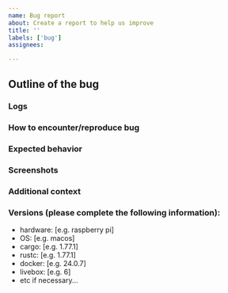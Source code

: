 ```yaml
---
name: Bug report
about: Create a report to help us improve
title: ''
labels: ['bug']
assignees: 

---
```


## Outline of the bug

<!-- 
    A clear and concise description of what the bug is.
-->

### Logs

<!-- 
    The logs of the bug or all technical information.
    Can be logs, stacktrace or any other technical information
-->

### How to encounter/reproduce bug

<!-- 
    How to reproduce the bug.
    List all steps to recreate the bug
-->

### Expected behavior

<!-- 
    A clear and concise description of what you expected to happen.
-->

### Screenshots

<!-- 
    If applicable, add screenshots to help explain your problem.
-->

### Additional context

<!-- 
    Add any other context about the problem here.
-->

### Versions (please complete the following information):
- hardware: [e.g. raspberry pi]
- OS: [e.g. macos]
- cargo: [e.g. 1.77.1]
- rustc: [e.g. 1.77.1]
- docker: [e.g. 24.0.7]
- livebox: [e.g. 6]
- etc if necessary...